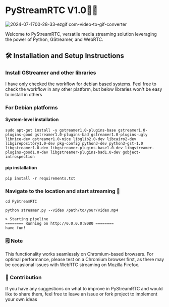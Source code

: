 # PyStreamRTC V1.0🥷🏻
![2024-07-1700-28-33-ezgif com-video-to-gif-converter](https://github.com/user-attachments/assets/0868f257-125d-4f2d-8b6b-8d8eb89b053f)

Welcome to PyStreamRTC, versatile media streaming solution leveraging the power of Python, GStreamer, and WebRTC. 

## 🛠 Installation and Setup Instructions

### Install GStreamer and other libraries

I have only checked the workflow for debian based systems. Feel free to check the workflow in any other platform, but below libraries won't be easy to install in others
### For Debian platforms
#### System-level installation
`sudo apt-get install -y gstreamer1.0-plugins-base gstreamer1.0-plugins-good gstreamer1.0-plugins-bad gstreamer1.0-plugins-ugly libnice-dev gstreamer1.0-nice libglib2.0-dev libcairo2-dev libgirepository1.0-dev pkg-config python3-dev python3-gst-1.0 libgstreamer1.0-dev libgstreamer-plugins-base1.0-dev libgstreamer-plugins-good1.0-dev libgstreamer-plugins-bad1.0-dev gobject-introspection`

#### pip installation
`pip install -r requirements.txt`

### Navigate to the location and start streaming 🚀
`cd PyStreamRTC`

`python streamer.py --video /path/to/your/video.mp4`
```
> Starting pipeline
======== Running on http://0.0.0.0:8080 ========
have fun!
```
### 🗒️ Note
This functionality works seamlessly on Chromium-based browsers. For optimal performance, please test on a Chromium browser first, as there may be occasional issues with WebRTC streaming on Mozilla Firefox.

### 🌱 Contribution
If you have any suggestions on what to improve in PyStreamRTC and would like to share them, feel free to leave an issue or fork project to implement your own ideas
